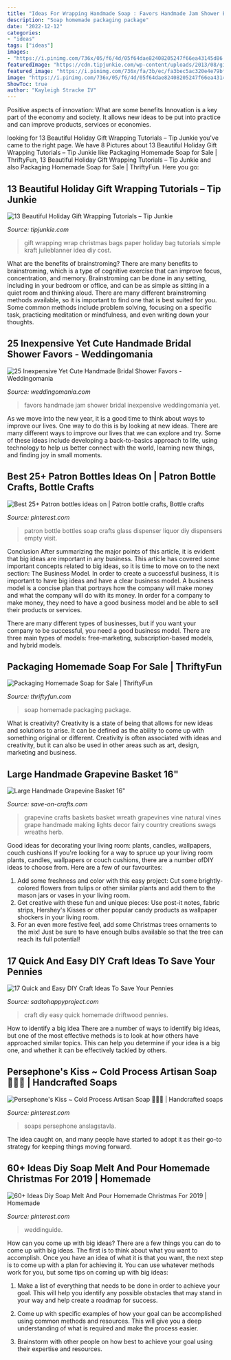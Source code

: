 ```yaml
---
title: "Ideas For Wrapping Handmade Soap : Favors Handmade Jam Shower Bridal Inexpensive Weddingomania Yet"
description: "Soap homemade packaging package"
date: "2022-12-12"
categories:
- "ideas"
tags: ["ideas"]
images:
- "https://i.pinimg.com/736x/05/f6/4d/05f64dae82408205247f66ea43145d86.jpg"
featuredImage: "https://cdn.tipjunkie.com/wp-content/uploads/2013/08/gift-wrapping-ideas.jpg"
featured_image: "https://i.pinimg.com/736x/fa/3b/ec/fa3bec5ac320e4e79bfac6f5f3627c70.jpg"
image: "https://i.pinimg.com/736x/05/f6/4d/05f64dae82408205247f66ea43145d86.jpg"
ShowToc: true
author: "Kayleigh Stracke IV"
---
```



Positive aspects of innovation: What are some benefits
Innovation is a key part of the economy and society. It allows new ideas to be put into practice and can improve products, services or economies.

	

		
looking for 13 Beautiful Holiday Gift Wrapping Tutorials – Tip Junkie you've came to the right page. We have 8 Pictures about 13 Beautiful Holiday Gift Wrapping Tutorials – Tip Junkie like Packaging Homemade Soap for Sale | ThriftyFun, 13 Beautiful Holiday Gift Wrapping Tutorials – Tip Junkie and also Packaging Homemade Soap for Sale | ThriftyFun. Here you go:
		
    
## 13 Beautiful Holiday Gift Wrapping Tutorials – Tip Junkie

<img loading=lazy src="https://cdn.tipjunkie.com/wp-content/uploads/2013/08/gift-wrapping-ideas.jpg" onerror="this.onerror=null;this.src='https://tse1.mm.bing.net/th?id=OIP.8EhyTL0UdZc9tkx0D8ARLgHaLH&amp;pid=15.1';" alt="13 Beautiful Holiday Gift Wrapping Tutorials – Tip Junkie">

_Source: tipjunkie.com_

>gift wrapping wrap christmas bags paper holiday bag tutorials simple kraft julieblanner idea diy cost. 

	

What are the benefits of brainstroming?
There are many benefits to brainstroming, which is a type of cognitive exercise that can improve focus, concentration, and memory. Brainstroming can be done in any setting, including in your bedroom or office, and can be as simple as sitting in a quiet room and thinking aloud. There are many different brainstroming methods available, so it is important to find one that is best suited for you. Some common methods include problem solving, focusing on a specific task, practicing meditation or mindfulness, and even writing down your thoughts.

    
## 25 Inexpensive Yet Cute Handmade Bridal Shower Favors - Weddingomania

<img loading=lazy src="https://i.weddingomania.com/2016/05/Handmade-Jam-Favors.jpg" onerror="this.onerror=null;this.src='https://tse1.mm.bing.net/th?id=OIP.F-vIrzU6AQgodDa8RUzTGQHaJ5&amp;pid=15.1';" alt="25 Inexpensive Yet Cute Handmade Bridal Shower Favors - Weddingomania">

_Source: weddingomania.com_

>favors handmade jam shower bridal inexpensive weddingomania yet. 

	

As we move into the new year, it is a good time to think about ways to improve our lives. One way to do this is by looking at new ideas. There are many different ways to improve our lives that we can explore and try. Some of these ideas include developing a back-to-basics approach to life, using technology to help us better connect with the world, learning new things, and finding joy in small moments.

    
## Best 25+ Patron Bottles Ideas On | Patron Bottle Crafts, Bottle Crafts

<img loading=lazy src="https://i.pinimg.com/736x/fa/3b/ec/fa3bec5ac320e4e79bfac6f5f3627c70.jpg" onerror="this.onerror=null;this.src='https://tse3.mm.bing.net/th?id=OIP.Mb4gKmvqBPvv506UfrAezgAAAA&amp;pid=15.1';" alt="Best 25+ Patron bottles ideas on | Patron bottle crafts, Bottle crafts">

_Source: pinterest.com_

>patron bottle bottles soap crafts glass dispenser liquor diy dispensers empty visit. 

	

Conclusion
After summarizing the major points of this article, it is evident that big ideas are important in any business. This article has covered some important concepts related to big ideas, so it is time to move on to the next section: The Business Model.
In order to create a successful business, it is important to have big ideas and have a clear business model. A business model is a concise plan that portrays how the company will make money and what the company will do with its money. In order for a company to make money, they need to have a good business model and be able to sell their products or services. 

There are many different types of businesses, but if you want your company to be successful, you need a good business model. There are three main types of models: free-marketing, subscription-based models, and hybrid models.

    
## Packaging Homemade Soap For Sale | ThriftyFun

<img loading=lazy src="http://img.thrfun.com/img/006/424/homemade_soap_l2.jpg" onerror="this.onerror=null;this.src='https://tse1.mm.bing.net/th?id=OIP.PRELB_UkODBx3OL6O8xRSgHaE6&amp;pid=15.1';" alt="Packaging Homemade Soap for Sale | ThriftyFun">

_Source: thriftyfun.com_

>soap homemade packaging package. 

	

What is creativity?
Creativity is a state of being that allows for new ideas and solutions to arise. It can be defined as the ability to come up with something original or different. Creativity is often associated with ideas and creativity, but it can also be used in other areas such as art, design, marketing and business.

    
## Large Handmade Grapevine Basket 16&quot;

<img loading=lazy src="https://d28xhcgddm1buq.cloudfront.net/product-images/grapevine-baskets-16-4.jpg" onerror="this.onerror=null;this.src='https://tse1.mm.bing.net/th?id=OIP.hpvB1jEl1CyPs9dgVztHzwHaLF&amp;pid=15.1';" alt="Large Handmade Grapevine Basket 16&quot;">

_Source: save-on-crafts.com_

>grapevine crafts baskets basket wreath grapevines vine natural vines grape handmade making lights decor fairy country creations swags wreaths herb. 

	

Good ideas for decorating your living room: plants, candles, wallpapers, couch cushions
If you're looking for a way to spruce up your living room plants, candles, wallpapers or couch cushions, there are a number ofDIY ideas to choose from. Here are a few of our favourites: 
1. Add some freshness and color with this easy project: Cut some brightly-colored flowers from tulips or other similar plants and add them to the mason jars or vases in your living room. 
2. Get creative with these fun and unique pieces: Use post-it notes, fabric strips, Hershey's Kisses or other popular candy products as wallpaper shockers in your living room. 
3. For an even more festive feel, add some Christmas trees ornaments to the mix! Just be sure to have enough bulbs available so that the tree can reach its full potential!

    
## 17 Quick And Easy DIY Craft Ideas To Save Your Pennies

<img loading=lazy src="https://sadtohappyproject.com/wp-content/uploads/2014/12/easy-DIY-homemade-craft-ideas113.jpg" onerror="this.onerror=null;this.src='https://tse2.mm.bing.net/th?id=OIP.1QEL-alpJlxlbcJmDC__nAHaOq&amp;pid=15.1';" alt="17 Quick and Easy DIY Craft Ideas To Save Your Pennies">

_Source: sadtohappyproject.com_

>craft diy easy quick homemade driftwood pennies. 

	

How to identify a big idea
There are a number of ways to identify big ideas, but one of the most effective methods is to look at how others have approached similar topics. This can help you determine if your idea is a big one, and whether it can be effectively tackled by others.

    
## Persephone&#039;s Kiss ~ Cold Process Artisan Soap 💜💛💙 | Handcrafted Soaps

<img loading=lazy src="https://i.pinimg.com/736x/a7/c7/7f/a7c77f2940acc9cc11e33c35e93ae558.jpg" onerror="this.onerror=null;this.src='https://tse2.mm.bing.net/th?id=OIP.NyL8n8t-NTa8oD304urffQHaKF&amp;pid=15.1';" alt="Persephone&#039;s Kiss ~ Cold Process Artisan Soap 💜💛💙 | Handcrafted soaps">

_Source: pinterest.com_

>soaps persephone anslagstavla. 

	

The idea caught on, and many people have started to adopt it as their go-to strategy for keeping things moving forward.

    
## 60+ Ideas Diy Soap Melt And Pour Homemade Christmas For 2019 | Homemade

<img loading=lazy src="https://i.pinimg.com/736x/05/f6/4d/05f64dae82408205247f66ea43145d86.jpg" onerror="this.onerror=null;this.src='https://tse3.mm.bing.net/th?id=OIP.piJDCx4PQQZRIkC9h-vp-wAAAA&amp;pid=15.1';" alt="60+ Ideas Diy Soap Melt And Pour Homemade Christmas For 2019 | Homemade">

_Source: pinterest.com_

>weddinguide. 

	

How can you come up with big ideas?
There are a few things you can do to come up with big ideas. The first is to think about what you want to accomplish. Once you have an idea of what it is that you want, the next step is to come up with a plan for achieving it. You can use whatever methods work for you, but some tips on coming up with big ideas:
1. Make a list of everything that needs to be done in order to achieve your goal. This will help you identify any possible obstacles that may stand in your way and help create a roadmap for success.

2. Come up with specific examples of how your goal can be accomplished using common methods and resources. This will give you a deep understanding of what is required and make the process easier.

3. Brainstorm with other people on how best to achieve your goal using their expertise and resources.

